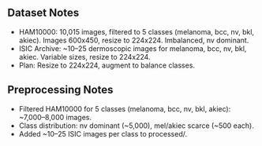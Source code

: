 ## Dataset Notes
- HAM10000: 10,015 images, filtered to 5 classes (melanoma, bcc, nv, bkl, akiec). Images 600x450, resize to 224x224. Imbalanced, nv dominant.
- ISIC Archive: ~10–25 dermoscopic images for melanoma, bcc, nv, bkl, akiec. Variable sizes, resize to 224x224.
- Plan: Resize to 224x224, augment to balance classes.
## Preprocessing Notes
- Filtered HAM10000 for 5 classes (melanoma, bcc, nv, bkl, akiec): ~7,000–8,000 images.
- Class distribution: nv dominant (~5,000), mel/akiec scarce (~500 each).
- Added ~10–25 ISIC images per class to processed/.